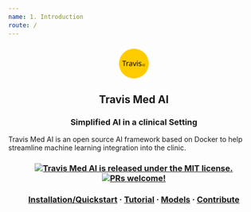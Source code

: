 ```yaml
---
name: 1. Introduction
route: /
---
```

<h3 align="center" >
  <a href="https://travis-med-ai.github.io">
    <img align="center" alt="Travis AI" src="https://raw.githubusercontent.com/Travis-Med-AI/med-ai/master/logo.svg" width="60" />
  </a>
</h3>

<h2 align="center">
  Travis Med AI
</h2>

<h3 align="center">
  Simplified AI in a clinical Setting
</h3>
  Travis Med AI is an open source AI framework based on Docker to help streamline machine learning integration into the clinic.
<h3 align="center">
  <a href="https://github.com/travis-med-ai/med-ai/blob/master/LICENSE.md">
    <img src="https://img.shields.io/badge/license-ASL-blue.svg" alt="Travis Med AI is released under the MIT license." />
  </a>
  <a href="https://travis-med-ai.github.io/contributing/how-to-contribute/">
    <img src="https://img.shields.io/badge/PRs-welcome-brightgreen.svg" alt="PRs welcome!" />
  </a>
</h3>

<h3 align="center">
  <a href="https://travis-med-ai.github.io/installation">Installation/Quickstart</a>
  <span> · </span>
  <a href="https://travis-med-ai.github.io/tutorial">Tutorial</a>
  <span> · </span>
  <a href="https://travis-med-ai.github.io/models">Models</a>
  <span> · </span>
  <a href="https://travis-med-ai.github.io/contributing/how-to-contribute/">Contribute</a>
</h3>